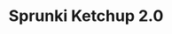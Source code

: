 ---
slug: sprunki-ketchup-20
title: Sprunki Ketchup 2.0
description: "Sprunki Ketchup 2.0 is an exciting online game. Play for free directly in your browser!"
icon: /images/popular_mods/Sprunki Ketchup 2.0.png
url: https://wowtbc.net/sprunkin/sprunki-ketchup2/index.html
previewImage: /images/popular_mods/Sprunki Ketchup 2.0.png
type: popular mods

# SEO配置
seo:
  title: "Sprunki Ketchup 2.0 - Play Free Online Game | Fun Browser Games"
  description: "Sprunki Ketchup 2.0 - Play this fun online game for free in your browser. No download required!"
  ogImage: "/images/popular_mods/Sprunki Ketchup 2.0.png"
  keywords: "sprunki-ketchup-20, online game, browser game, free game, popular mods game, play online"

videoUrls:
  - https://www.youtube.com/embed/example1
  - https://www.youtube.com/embed/example2

whyPlay:
  title: "Why Play Sprunki Ketchup 2.0?"
  items:
    - "Immersive Gameplay: Sprunki Ketchup 2.0 offers an engaging and immersive gaming experience that will keep you entertained for hours"
    - "Challenging Levels: Test your skills with increasingly difficult challenges and obstacles"
    - "Beautiful Graphics: Enjoy stunning visuals and smooth animations that bring the game world to life"
    - "Regular Updates: New content and features are added regularly to keep the game fresh and exciting"
    - "Free to Play: Experience all the fun without spending a penny"
    - "Community Features: Connect with other players, share strategies, and compete for high scores"
    - "Cross-Platform: Play on any device with a web browser, no downloads required"

features:
  title: "Key Features of Sprunki Ketchup 2.0"
  image: "/images/popular_mods/Sprunki Ketchup 2.0.png"
  items:
    - "Intuitive Controls: Easy to learn controls make Sprunki Ketchup 2.0 accessible for players of all skill levels"
    - "Multiple Game Modes: Enjoy various gameplay options that provide different challenges and experiences"
    - "Character Customization: Personalize your gaming experience with unique characters and items"
    - "Achievement System: Complete special tasks to earn rewards and recognition"
    - "Leaderboards: Compete with players worldwide and see who can achieve the highest scores"

characteristics:
  title: "Game Characteristics"
  image: "/images/popular_mods/Sprunki Ketchup 2.0.png"
  items:
    - "Genre: Popular mods game with elements of strategy and skill"
    - "Difficulty: Suitable for both casual gamers and those seeking a challenge"
    - "Play Time: Quick sessions or extended gameplay, depending on your preference"
    - "Art Style: Vibrant and engaging visuals that enhance the gaming experience"
    - "Sound Design: Immersive audio that complements the gameplay perfectly"

info: "Sprunki Ketchup 2.0 is an exciting online game that offers players a unique and engaging gaming experience. With its intuitive controls, stunning visuals, and challenging gameplay, Sprunki Ketchup 2.0 provides hours of entertainment for players of all ages and skill levels. Whether you're looking for a quick gaming session during a break or an extended play session, Sprunki Ketchup 2.0 delivers an immersive experience that will keep you coming back for more. The game features multiple levels of increasing difficulty, ensuring that players are constantly challenged as they progress. With regular updates adding new content and features, Sprunki Ketchup 2.0 remains fresh and exciting, providing endless entertainment options for its growing community of players."

howToPlayIntro: "Welcome to Sprunki Ketchup 2.0! This guide will walk you through the basics and help you master the game. Whether you're a beginner or looking to improve your skills, these tips and instructions will enhance your gaming experience."

howToPlaySteps:
  - title: "Getting Started"
    description: "Begin your Sprunki Ketchup 2.0 adventure by familiarizing yourself with the controls. Use your keyboard or mouse to navigate through the game interface. The tutorial will guide you through the basic mechanics and help you understand the objectives."
  - title: "Understanding the Objectives"
    description: "In Sprunki Ketchup 2.0, your main goal is to progress through levels by completing specific objectives. Each level presents unique challenges that require different strategies and approaches."
  - title: "Mastering the Controls"
    description: "Practice using the controls to improve your precision and reaction time. Sprunki Ketchup 2.0 requires quick reflexes and strategic thinking to overcome obstacles and defeat opponents."
  - title: "Utilizing Power-ups"
    description: "Collect power-ups throughout the game to enhance your abilities and overcome difficult challenges. Each power-up offers unique advantages that can be crucial for success."
  - title: "Developing Strategies"
    description: "As you progress in Sprunki Ketchup 2.0, develop effective strategies for different scenarios. Analyze patterns, anticipate challenges, and adapt your approach to maximize your performance."

faq:
  title: "Frequently Asked Questions about Sprunki Ketchup 2.0"
  items:
    - question: "Is Sprunki Ketchup 2.0 free to play?"
      answer: "Yes, Sprunki Ketchup 2.0 is completely free to play directly in your web browser. No downloads or purchases are required to enjoy the full game experience."
    - question: "Can I play Sprunki Ketchup 2.0 on mobile devices?"
      answer: "Yes, Sprunki Ketchup 2.0 is optimized for both desktop and mobile play. You can enjoy the game on any device with a web browser and internet connection."
    - question: "Are there any in-game purchases?"
      answer: "While Sprunki Ketchup 2.0 is free to play, there may be optional in-game purchases available for cosmetic items or additional features that don't affect core gameplay."
    - question: "How often is Sprunki Ketchup 2.0 updated?"
      answer: "The developers regularly update Sprunki Ketchup 2.0 with new content, features, and improvements based on player feedback and game performance."
    - question: "Can I play Sprunki Ketchup 2.0 offline?"
      answer: "Currently, Sprunki Ketchup 2.0 requires an internet connection to play as it's a browser-based online game."
    - question: "Is Sprunki Ketchup 2.0 suitable for children?"
      answer: "Yes, Sprunki Ketchup 2.0 is designed to be family-friendly and suitable for players of all ages."
    - question: "How do I report bugs or issues?"
      answer: "If you encounter any problems while playing Sprunki Ketchup 2.0, you can report them through the game's support page or contact the developers directly through their website."
    - question: "Still Have Questions?"
      answer: "If you have additional questions about Sprunki Ketchup 2.0 that aren't covered in this FAQ, please visit our support center or contact our customer service team for assistance."
---